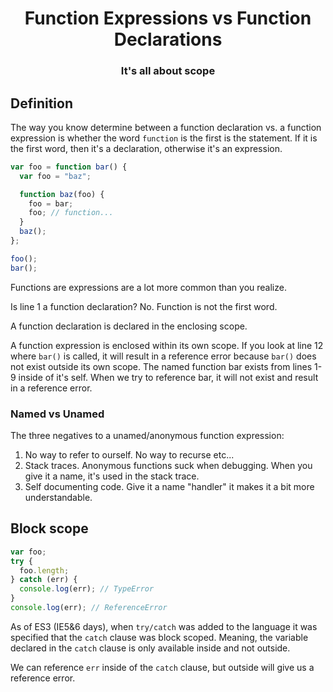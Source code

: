 <p>
  <h1 align="center">Function Expressions vs Function Declarations</h2>
  <h3 align="center">It's all about scope</h2>
</p>

## Definition

The way you know determine between a function declaration vs. a function expression is whether the word `function` is the first is the statement. If it is the first word, then it's a declaration, otherwise it's an expression.

```js
var foo = function bar() {
  var foo = "baz";

  function baz(foo) {
    foo = bar;
    foo; // function...
  }
  baz();
};

foo();
bar();
```

Functions are expressions are a lot more common than you realize.

Is line 1 a function declaration? No. Function is not the first word.

A function declaration is declared in the enclosing scope.

A function expression is enclosed within its own scope. If you look at line 12 where `bar()` is called, it will result in a reference error because `bar()` does not exist outside its own scope. The named function bar exists from lines 1-9 inside of it's self. When we try to reference bar, it will not exist and result in a reference error. 

### Named vs Unamed

The three negatives to a unamed/anonymous function expression:
1. No way to refer to ourself. No way to recurse etc...
2. Stack traces. Anonymous functions suck when debugging. When you give it a name, it's used in the stack trace.
3. Self documenting code. Give it a name "handler" it makes it a bit more understandable.

## Block scope

```js
var foo;
try {
  foo.length;
} catch (err) {
  console.log(err); // TypeError
}
console.log(err); // ReferenceError
```

As of ES3 (IE5&6 days), when `try/catch` was added to the language it was specified that the `catch` clause was block scoped. Meaning, the variable declared in the `catch` clause is only available inside and not outside.

We can reference `err` inside of the `catch` clause, but outside will give us a reference error.


 
